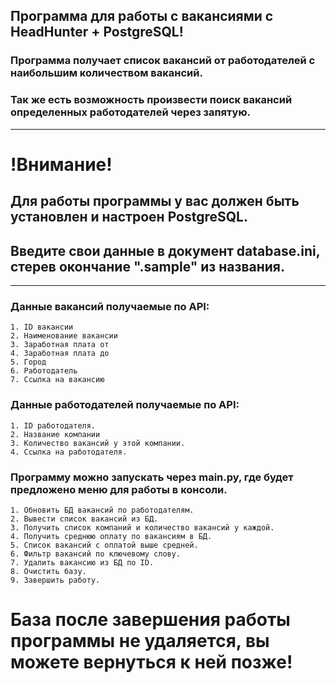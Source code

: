 ## Программа для работы с вакансиями с HeadHunter + PostgreSQL!

### Программа получает список вакансий от работодателей с наибольшим количеством вакансий.

### Так же есть возможность произвести поиск вакансий определенных работодателей через запятую.
________
# !Внимание!
## Для работы программы у вас должен быть установлен и настроен PostgreSQL.
## Введите свои данные в документ database.ini, стерев окончание ".sample" из названия.
________

### Данные вакансий получаемые по API:

    1. ID вакансии
    2. Наименование вакансии
    3. Заработная плата от
    4. Заработная плата до
    5. Город
    6. Работодатель
    7. Ссылка на вакансию

### Данные работодателей получаемые по API:

    1. ID работодателя.
    2. Название компании
    3. Количество вакансий у этой компании.
    4. Ссылка на работодателя.

### Программу можно запускать через main.py, где будет предложено меню для работы в консоли.

    1. Обновить БД вакансий по работодателям.
    2. Вывести список вакансий из БД.
    3. Получить список компаний и количество вакансий у каждой.
    4. Получить среднюю оплату по вакансиям в БД.
    5. Список вакансий с оплатой выше средней.
    6. Фильтр вакансий по ключевому слову.
    7. Удалить вакансию из БД по ID.
    8. Очистить базу.
    9. Завершить работу.

# База после завершения работы программы не удаляется, вы можете вернуться к ней позже!